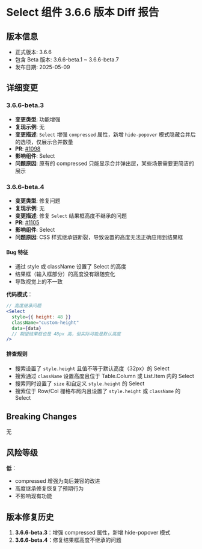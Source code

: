 # Select 组件 3.6.6 版本 Diff 报告

## 版本信息
- 正式版本: 3.6.6
- 包含 Beta 版本: 3.6.6-beta.1 ~ 3.6.6-beta.7
- 发布日期: 2025-05-09

## 详细变更

### 3.6.6-beta.3
- **变更类型**: 功能增强
- **复现示例**: 无
- **变更描述**: `Select` 增强 `compressed` 属性，新增 `hide-popover` 模式隐藏合并后的选项，仅展示合并数量
- **PR**: [#1098](https://github.com/sheinsight/shineout-next/pull/1098)
- **影响组件**: Select
- **问题原因**: 原有的 compressed 只能显示合并弹出层，某些场景需要更简洁的展示

### 3.6.6-beta.4
- **变更类型**: 修复问题
- **复现示例**: 无
- **变更描述**: 修复 `Select` 结果框高度不继承的问题
- **PR**: [#1105](https://github.com/sheinsight/shineout-next/pull/1105)
- **影响组件**: Select
- **问题原因**: CSS 样式继承链断裂，导致设置的高度无法正确应用到结果框

#### Bug 特征
- 通过 style 或 className 设置了 Select 的高度
- 结果框（输入框部分）的高度没有跟随变化
- 导致视觉上的不一致

**代码模式**：
```jsx
// 高度继承问题
<Select
  style={{ height: 48 }}
  className="custom-height"
  data={data}
  // 期望结果框也是 48px 高，但实际可能是默认高度
/>
```

#### 排查规则
- 搜索设置了 `style.height` 且值不等于默认高度（32px）的 Select
- 搜索通过 `className` 设置高度且位于 Table.Column 或 List.Item 内的 Select
- 搜索同时设置了 `size` 和自定义 `style.height` 的 Select
- 搜索位于 Row/Col 栅格布局内且设置了 `style.height` 或 `className` 的 Select

## Breaking Changes

无

## 风险等级

**低**：
- compressed 增强为向后兼容的改进
- 高度继承修复恢复了预期行为
- 不影响现有功能

## 版本修复历史

1. **3.6.6-beta.3**：增强 compressed 属性，新增 hide-popover 模式
2. **3.6.6-beta.4**：修复结果框高度不继承的问题